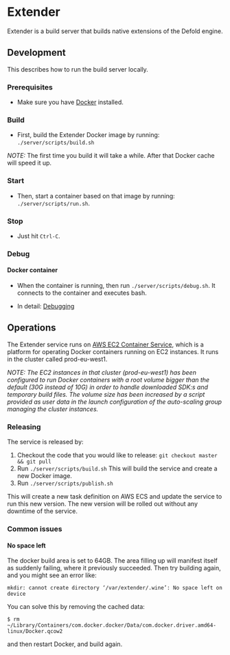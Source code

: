 # Extender

Extender is a build server that builds native extensions of the Defold engine.

## Development
This describes how to run the build server locally.

### Prerequisites
* Make sure you have [Docker](https://www.docker.com) installed.

### Build
* First, build the Extender Docker image by running: `./server/scripts/build.sh`

_NOTE:_ The first time you build it will take a while. After that Docker cache will speed it up.

### Start
* Then, start a container based on that image by running: `./server/scripts/run.sh`.

### Stop
* Just hit `Ctrl-C`.

### Debug

#### Docker container

* When the container is running, then run `./server/scripts/debug.sh`. It connects to the container and executes bash.

* In detail: [Debugging](./README_DEBUGGING.md)

## Operations

The Extender service runs on [AWS EC2 Container Service](https://aws.amazon.com/ecs/), which is
a platform for operating Docker containers running on EC2 instances. It runs in the cluster called
 prod-eu-west1.

 _NOTE: The EC2 instances in that cluster (prod-eu-west1) has been configured to run Docker containers with
  a root volume bigger than the default (30G instead of 10G) in order to handle downloaded SDK:s and
  temporary build files. The volume size has been increased by a script provided as user data in the
  launch configuration of the auto-scaling group managing the cluster instances._

### Releasing
  The service is released by:
  1. Checkout the code that you would like to release: `git checkout master && git pull`
  1. Run `./server/scripts/build.sh`
  This will build the service and create a new Docker image.
  1. Run `./server/scripts/publish.sh`

  This will create a new task definition on AWS ECS and update the service to run this new version. The new
  version will be rolled out without any downtime of the service.

### Common issues

#### No space left

The docker build area is set to 64GB. The area filling up will manifest itself as suddenly failing, where it previously succeeded.
Then try building again, and you might see an error like:

    mkdir: cannot create directory ‘/var/extender/.wine’: No space left on device

You can solve this by removing the cached data:

    $ rm ~/Library/Containers/com.docker.docker/Data/com.docker.driver.amd64-linux/Docker.qcow2

and then restart Docker, and build again.

